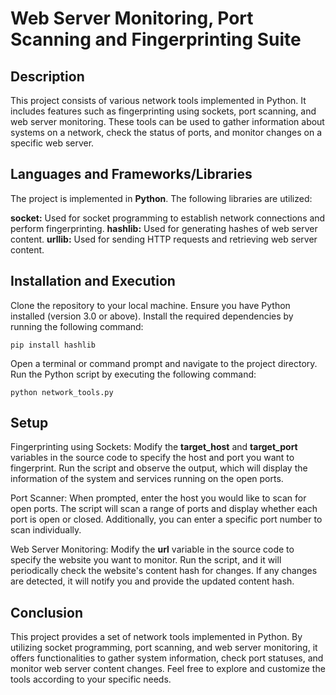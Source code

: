 #  Web Server Monitoring, Port Scanning and Fingerprinting Suite

## Description
This project consists of various network tools implemented in Python. It includes features such as fingerprinting using sockets, port scanning, and web server monitoring. These tools can be used to gather information about systems on a network, check the status of ports, and monitor changes on a specific web server.

## Languages and Frameworks/Libraries
The project is implemented in **Python**. The following libraries are utilized:

**socket:** Used for socket programming to establish network connections and perform fingerprinting.
**hashlib:** Used for generating hashes of web server content.
**urllib:** Used for sending HTTP requests and retrieving web server content.

## Installation and Execution
Clone the repository to your local machine.
Ensure you have Python installed (version 3.0 or above).
Install the required dependencies by running the following command:
```
pip install hashlib
```
Open a terminal or command prompt and navigate to the project directory.
Run the Python script by executing the following command:
```
python network_tools.py
```
## Setup
Fingerprinting using Sockets:
Modify the **target_host** and **target_port** variables in the source code to specify the host and port you want to fingerprint.
Run the script and observe the output, which will display the information of the system and services running on the open ports.

Port Scanner:
When prompted, enter the host you would like to scan for open ports.
The script will scan a range of ports and display whether each port is open or closed.
Additionally, you can enter a specific port number to scan individually.

Web Server Monitoring:
Modify the **url** variable in the source code to specify the website you want to monitor.
Run the script, and it will periodically check the website's content hash for changes.
If any changes are detected, it will notify you and provide the updated content hash.

## Conclusion
This project provides a set of network tools implemented in Python. By utilizing socket programming, port scanning, and web server monitoring, it offers functionalities to gather system information, check port statuses, and monitor web server content changes. Feel free to explore and customize the tools according to your specific needs.
